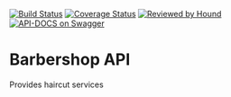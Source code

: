 [![Build Status](https://travis-ci.org/Kaytbode/barbershop_api.svg?branch=develop)](https://travis-ci.org/Kaytbode/barbershop_api)
[![Coverage Status](https://coveralls.io/repos/github/Kaytbode/barbershop_api/badge.svg?branch=develop)](https://coveralls.io/github/Kaytbode/barbershop_api)
[![Reviewed by Hound](https://img.shields.io/badge/Reviewed_by-Hound-8E64B0.svg)](https://houndci.com)
[![API-DOCS on Swagger](https://img.shields.io/badge/API--DOCS%20on-Swagger-green.svg)](https://app.swaggerhub.com/apis-docs/Kaytbode/Barbershop/1.0.0)  
# Barbershop API
Provides haircut services
